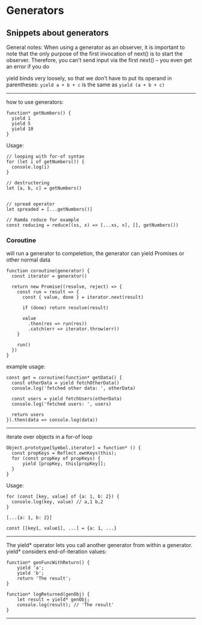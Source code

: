 # Generators
Snippets about generators
---

General notes: 
When using a generator as an observer, it is important to note that the only purpose of the first invocation of next() is to start the observer. Therefore, you can’t send input via the first next() – you even get an error if you do

yield binds very loosely, so that we don’t have to put its operand in parentheses:
`yield a + b + c` is the same as `yield (a + b + c)`

---

how to use generators:

```
function* getNumbers() {
  yield 1
  yield 5
  yield 10
}
```

Usage: 

```
// looping with for-of syntax
for (let i of getNumbers()) {
  console.log(i)
}

// destructering
let [a, b, c] = getNumbers()


// spread operator
let spreaded = [...getNumbers()]

// Ramda reduce for example
const reducing = reduce((xs, x) => [...xs, x], [], getNumbers())
```

### Coroutine
will run a generator to compeletion, the generator can yield Promises or other normal data
```
function coroutine(generator) {
  const iterator = generator()
  
  return new Promise((resolve, reject) => {
    const run = result => {
      const { value, done } = iterator.next(result)
      
      if (done) return resolve(result)
      
      value
        .then(res => run(res))
        .catch(err => iterator.throw(err))
    }
    
    run()
  })
}
```

example usage:
```
const get = coroutine(function* getData() {
  const otherData = yield fetchOtherData()
  console.log('fetched other data: ', otherData)
  
  const users = yield fetchUsers(otherData)
  console.log('fetched users: ', users)
  
  return users
}).then(data => console.log(data))
```


---

iterate over objects in a for-of loop

```
Object.prototype[Symbol.iterator] = function* () {
  const propKeys = Reflect.ownKeys(this);
  for (const propKey of propKeys) {
      yield [propKey, this[propKey]];
  }
}
```

Usage:

```
for (const [key, value] of {a: 1, b: 2}) {
  console.log(key, value) // a,1 b,2
}

[...{a: 1, b: 2}]

const [[key1, value1], ...] = {a: 1, ...}
```

---

The yield* operator lets you call another generator from within a generator.
yield* considers end-of-iteration values:

```
function* genFuncWithReturn() {
    yield 'a';
    yield 'b';
    return 'The result';
}

function* logReturned(genObj) {
    let result = yield* genObj;
    console.log(result); // 'The result'
}
```

---
